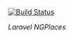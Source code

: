 [![Build Status](https://travis-ci.org/andela-iadeniyi/laravel-ngplaces.svg?branch=Test)](https://travis-ci.org/andela-iadeniyi/laravel-ngplaces)

*Laravel NGPlaces*
